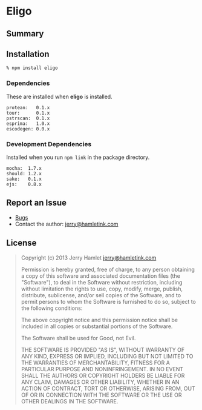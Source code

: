 Eligo
=====

> 


Summary
-------


Installation
------------

~~~
% npm install eligo
~~~


### Dependencies ###

These are installed when **eligo** is installed.

~~~
protean:   0.1.x
tour:      0.1.x
pstrscan:  0.1.x
esprima:   1.0.x
escodegen: 0.0.x
~~~


### Development Dependencies ###

Installed when you run `npm link` in the package directory.

~~~
mocha:  1.7.x
should: 1.2.x
sake:   0.1.x
ejs:    0.8.x
~~~


Report an Issue
---------------

* [Bugs](http://github.com/jhamlet/node-eligo/issues)
* Contact the author: <jerry@hamletink.com>


License
-------

> Copyright (c) 2013 Jerry Hamlet <jerry@hamletink.com>
> 
> Permission is hereby granted, free of charge, to any person
> obtaining a copy of this software and associated documentation
> files (the "Software"), to deal in the Software without
> restriction, including without limitation the rights to use,
> copy, modify, merge, publish, distribute, sublicense, and/or sell
> copies of the Software, and to permit persons to whom the
> Software is furnished to do so, subject to the following
> conditions:
> 
> The above copyright notice and this permission notice shall be
> included in all copies or substantial portions of the Software.
> 
> The Software shall be used for Good, not Evil.
> 
> THE SOFTWARE IS PROVIDED "AS IS", WITHOUT WARRANTY OF ANY KIND,
> EXPRESS OR IMPLIED, INCLUDING BUT NOT LIMITED TO THE WARRANTIES
> OF MERCHANTABILITY, FITNESS FOR A PARTICULAR PURPOSE AND
> NONINFRINGEMENT. IN NO EVENT SHALL THE AUTHORS OR COPYRIGHT
> HOLDERS BE LIABLE FOR ANY CLAIM, DAMAGES OR OTHER LIABILITY,
> WHETHER IN AN ACTION OF CONTRACT, TORT OR OTHERWISE, ARISING
> FROM, OUT OF OR IN CONNECTION WITH THE SOFTWARE OR THE USE OR
> OTHER DEALINGS IN THE SOFTWARE.
